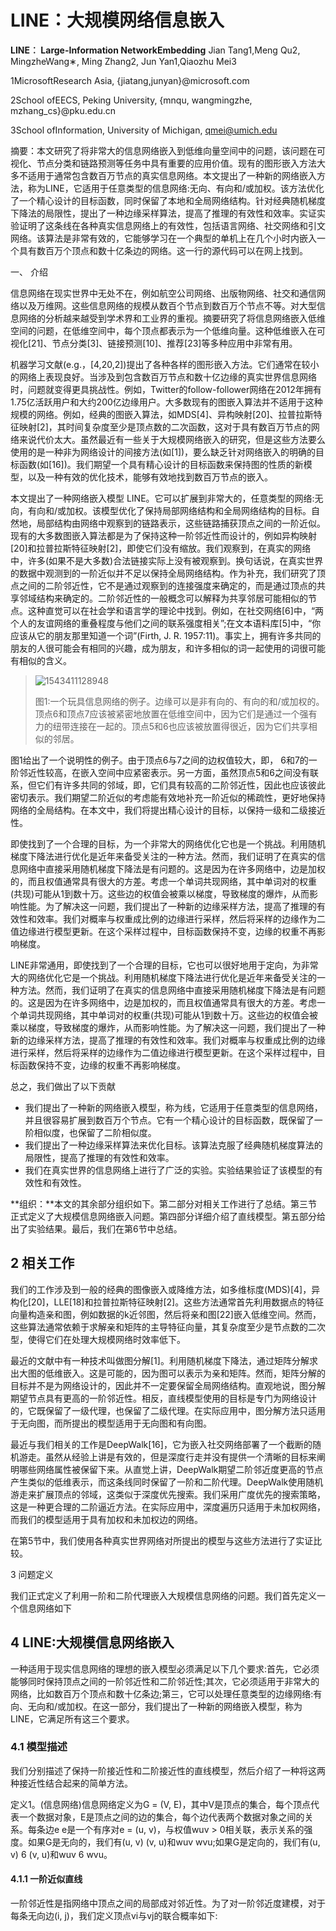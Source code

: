# LINE：大规模网络信息嵌入

**LINE︰ Large-Information NetworkEmbedding**
Jian Tang1,Meng Qu2, MingzheWang∗, Ming Zhang2, Jun Yan1,Qiaozhu Mei3

1MicrosoftResearch Asia, {jiatang,junyan}@microsoft.com

2School ofEECS, Peking University, {mnqu, wangmingzhe, mzhang_cs}@pku.edu.cn

3School ofInformation, University of Michigan, qmei@umich.edu



摘要：本文研究了将非常大的信息网络嵌入到低维向量空间中的问题，该问题在可视化、节点分类和链路预测等任务中具有重要的应用价值。现有的图形嵌入方法大多不适用于通常包含数百万节点的真实信息网络。本文提出了一种新的网络嵌入方法，称为LINE，它适用于任意类型的信息网络:无向、有向和/或加权。该方法优化了一个精心设计的目标函数，同时保留了本地和全局网络结构。针对经典随机梯度下降法的局限性，提出了一种边缘采样算法，提高了推理的有效性和效率。实证实验证明了这条线在各种真实信息网络上的有效性，包括语言网络、社交网络和引文网络。该算法是非常有效的，它能够学习在一个典型的单机上在几个小时内嵌入一个具有数百万个顶点和数十亿条边的网络。这一行的源代码可以在网上找到。

一、 介绍

信息网络在现实世界中无处不在，例如航空公司网络、出版物网络、社交和通信网络以及万维网。这些信息网络的规模从数百个节点到数百万个节点不等。对大型信息网络的分析越来越受到学术界和工业界的重视。摘要研究了将信息网络嵌入低维空间的问题，在低维空间中，每个顶点都表示为一个低维向量。这种低维嵌入在可视化[21]、节点分类[3]、链接预测[10]、推荐[23]等多种应用中非常有用。

机器学习文献(e.g.，[4,20,2])提出了各种各样的图形嵌入方法。它们通常在较小的网络上表现良好。当涉及到包含数百万节点和数十亿边缘的真实世界信息网络时，问题就变得更具挑战性。例如，Twitter的follow-follower网络在2012年拥有1.75亿活跃用户和大约200亿边缘用户。大多数现有的图嵌入算法并不适用于这种规模的网络。例如，经典的图嵌入算法，如MDS[4]、异构映射[20]、拉普拉斯特征映射[2]，其时间复杂度至少是顶点数的二次函数，这对于具有数百万节点的网络来说代价太大。虽然最近有一些关于大规模网络嵌入的研究，但是这些方法要么使用的是一种非为网络设计的间接方法(如[1])，要么缺乏针对网络嵌入的明确的目标函数(如[16])。我们期望一个具有精心设计的目标函数来保持图的性质的新模型，以及一种有效的优化技术，能够有效地找到数百万节点的嵌入。

本文提出了一种网络嵌入模型 LINE。它可以扩展到非常大的，任意类型的网络:无向，有向和/或加权。该模型优化了保持局部网络结构和全局网络结构的目标。自然地，局部结构由网络中观察到的链路表示，这些链路捕获顶点之间的一阶近似。现有的大多数图嵌入算法都是为了保持这种一阶邻近性而设计的，例如异构映射[20]和拉普拉斯特征映射[2]，即使它们没有缩放。我们观察到，在真实的网络中，许多(如果不是大多数)合法链接实际上没有被观察到。换句话说，在真实世界的数据中观测到的一阶近似并不足以保持全局网络结构。作为补充，我们研究了顶点之间的二阶邻近性，它不是通过观察到的连接强度来确定的，而是通过顶点的共享邻域结构来确定的。二阶邻近性的一般概念可以解释为共享邻居可能相似的节点。这种直觉可以在社会学和语言学的理论中找到。例如，在社交网络[6]中，“两个人的友谊网络的重叠程度与他们之间的联系强度相关”;在文本语料库[5]中，“你应该从它的朋友那里知道一个词”(Firth, J. R. 1957:11)。事实上，拥有许多共同的朋友的人很可能会有相同的兴趣，成为朋友，和许多相似的词一起使用的词很可能有相似的含义。

> ![1543411128948](F:\Machine-learning-and-data-science-notebook\images\LINE\%5CUsers%5CDELL%5CAppData%5CRoaming%5CTypora%5Ctypora-user-images%5C1543411128948.png)
>
> 图1:一个玩具信息网络的例子。边缘可以是非有向的、有向的和/或加权的。顶点6和顶点7应该被紧密地放置在低维空间中，因为它们是通过一个强有力的纽带连接在一起的。顶点5和6也应该被放置得很近，因为它们共享相似的邻居。

图1给出了一个说明性的例子。由于顶点6与7之间的边权值较大，即， 6和7的一阶邻近性较高，在嵌入空间中应紧密表示。另一方面，虽然顶点5和6之间没有联系，但它们有许多共同的邻域，即，它们具有较高的二阶邻近性，因此也应该彼此密切表示。我们期望二阶近似的考虑能有效地补充一阶近似的稀疏性，更好地保持网络的全局结构。在本文中，我们将提出精心设计的目标，以保持一级和二级接近性。

即使找到了一个合理的目标，为一个非常大的网络优化它也是一个挑战。利用随机梯度下降法进行优化是近年来备受关注的一种方法。然而，我们证明了在真实的信息网络中直接采用随机梯度下降法是有问题的。这是因为在许多网络中，边是加权的，而且权值通常具有很大的方差。考虑一个单词共现网络，其中单词对的权重(共现)可能从1到数十万。这些边的权值会被乘以梯度，导致梯度的爆炸，从而影响性能。为了解决这一问题，我们提出了一种新的边缘采样方法，提高了推理的有效性和效率。我们对概率与权重成比例的边缘进行采样，然后将采样的边缘作为二值边缘进行模型更新。在这个采样过程中，目标函数保持不变，边缘的权重不再影响梯度。

LINE非常通用，即使找到了一个合理的目标，它也可以很好地用于定向，为非常大的网络优化它是一个挑战。利用随机梯度下降法进行优化是近年来备受关注的一种方法。然而，我们证明了在真实的信息网络中直接采用随机梯度下降法是有问题的。这是因为在许多网络中，边是加权的，而且权值通常具有很大的方差。考虑一个单词共现网络，其中单词对的权重(共现)可能从1到数十万。这些边的权值会被乘以梯度，导致梯度的爆炸，从而影响性能。为了解决这一问题，我们提出了一种新的边缘采样方法，提高了推理的有效性和效率。我们对概率与权重成比例的边缘进行采样，然后将采样的边缘作为二值边缘进行模型更新。在这个采样过程中，目标函数保持不变，边缘的权重不再影响梯度。

总之，我们做出了以下贡献

- 我们提出了一种新的网络嵌入模型，称为线，它适用于任意类型的信息网络，并且很容易扩展到数百万个节点。它有一个精心设计的目标函数，既保留了一阶相似度，也保留了二阶相似度。
- 我们提出了一种边缘采样算法来优化目标。该算法克服了经典随机梯度算法的局限性，提高了推理的有效性和效率。
- 我们在真实世界的信息网络上进行了广泛的实验。实验结果验证了该模型的有效性和有效性。

**组织：**本文的其余部分组织如下。第二部分对相关工作进行了总结。第三节正式定义了大规模信息网络嵌入问题。第四部分详细介绍了直线模型。第五部分给出了实验结果。最后，我们在第6节中总结。

## 2 相关工作

我们的工作涉及到一般的经典的图像嵌入或降维方法，如多维标度(MDS)[4]，异构化[20]，LLE[18]和拉普拉斯特征映射[2]。这些方法通常首先利用数据点的特征向量构造亲和图，例如数据的k近邻图，然后将亲和图[22]嵌入低维空间。然而，这些算法通常依赖于求解亲和矩阵的主导特征向量，其复杂度至少是节点数的二次型，使得它们在处理大规模网络时效率低下。

最近的文献中有一种技术叫做图分解[1]。利用随机梯度下降法，通过矩阵分解求出大图的低维嵌入。这是可能的，因为图可以表示为亲和矩阵。然而，矩阵分解的目标并不是为网络设计的，因此并不一定要保留全局网络结构。直观地说，图分解期望节点具有更高的一阶邻近性。相反，直线模型使用的目标是专门为网络设计的，它既保留了一级代理，也保留了二级代理。在实际应用中，图分解方法只适用于无向图，而所提出的模型适用于无向图和有向图。

最近与我们相关的工作是DeepWalk[16]，它为嵌入社交网络部署了一个截断的随机游走。虽然从经验上讲是有效的，但是深度行走并没有提供一个清晰的目标来阐明哪些网络属性被保留下来。从直觉上讲，DeepWalk期望二阶邻近度更高的节点产生类似的低维表示，而这条线同时保留了一阶和二阶代理。DeepWalk使用随机游走来扩展顶点的邻域，这类似于深度优先搜索。我们采用广度优先的搜索策略，这是一种更合理的二阶逼近方法。在实际应用中，深度遍历只适用于未加权网络，而我们的模型适用于具有加权和未加权边的网络。

在第5节中，我们使用各种真实世界网络对所提出的模型与这些方法进行了实证比较。

3 问题定义

我们正式定义了利用一阶和二阶代理嵌入大规模信息网络的问题。我们首先定义一个信息网络如下	

## 4 LINE:大规模信息网络嵌入

一种适用于现实信息网络的理想的嵌入模型必须满足以下几个要求:首先，它必须能够同时保持顶点之间的一阶邻近性和二阶邻近性;其次，它必须适用于非常大的网络，比如数百万个顶点和数十亿条边;第三，它可以处理任意类型的边缘网络:有向、无向和/或加权。在这一部分，我们提出了一种新的网络嵌入模型，称为LINE，它满足所有这三个要求。

### 4.1 模型描述

我们分别描述了保持一阶接近性和二阶接近性的直线模型，然后介绍了一种将这两种接近性结合起来的简单方法。

定义1。(信息网络)信息网络定义为G = (V, E)，其中V是顶点的集合，每个顶点代表一个数据对象，E是顶点之间的边的集合，每个边代表两个数据对象之间的关系。每条边e e是一个有序对e = (u, v)，与权值wuv > 0相关联，表示关系的强度。如果G是无向的，我们有(u, v) (v, u)和wuv wvu;如果G是定向的，我们有(u, v) 6 (v, u)和wuv 6 wvu。

#### 4.1.1 一阶近似直线

一阶邻近性是指网络中顶点之间的局部成对邻近性。为了对一阶邻近度建模，对于每条无向边(i, j)，我们定义顶点vi与vj的联合概率如下: